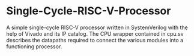 # Single-Cycle-RISC-V-Processor
A simple single-cycle RISC-V processor written in SystemVerilog with the help of Vivado and its IP catalog. The CPU wrapper contained in cpu.sv describes the datapaths required to connect the various modules into a functioning processor.